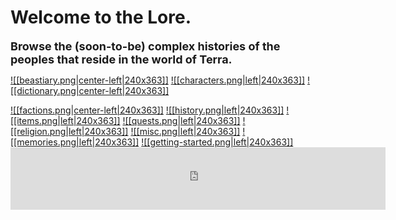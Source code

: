 # Welcome to the Lore.
<font size=4><b>Browse the (soon-to-be) complex histories of the peoples that reside in the world of Terra.</b></font>
 
<a href="World/Beastiary/Beastiary.md">![[beastiary.png|center-left|240x363]]</a>
<a href="World/Characters/Characters.md">![[characters.png|left|240x363]]</a>
<a href="World/Dictionary/Dictionary.md">![[dictionary.png|center-left|240x363]]</a>

<a href="World/Factions/Factions/Factions.md">![[factions.png|center-left|240x363]]</a>
<a href="World/History/History.md">![[history.png|left|240x363]]</a>
<a href="World/Items/Items.md">![[items.png|left|240x363]]</a>
<a href="World/Quests/Quests.md">![[quests.png|left|240x363]]</a>
<a href="World/Religion/Religion.md">![[religion.png|left|240x363]]</a>
<a href="World/Misc/Misc.md">![[misc.png|left|240x363]]</a>
<a href="World/Memories/Memories.md">![[memories.png|left|240x363]]</a>
<a href="World/Memories/Getting-Started.md">![[getting-started.png|left|240x363]]</a> <iframe frameBorder="0" width="600" height="100" marginwidth="50" src="https://kwize.com/quote-of-the-day/embed/&txt=0"></iframe>
